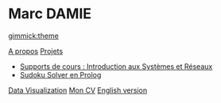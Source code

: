 <!--
  -- Name of your wiki
  -- Do NOT remove the leading `#` character.
  -->

# Marc DAMIE


<!--
  -- Default theme
  -- (Read: http://dynalon.github.io/mdwiki/#!customizing.md#Theme_chooser)
  -->

[gimmick:theme](journal)


<!--
  -- Navigation
  -- (Read: http://dynalon.github.io/mdwiki/#!quickstart.md#Adding_a_navigation)
  -->

[A propos](pages/about.md)
[Projets]()

  * [Supports de cours : Introduction aux Systèmes et Réseaux](pages/subitem1.md)
  * [Sudoku Solver en Prolog](pages/subitem2.md)
  
[Data Visualization](pages/dataviz.md)
[Mon CV](pages/download.md)
[English version](/test-wiki/en/#!index.md)


<!-- A more complex navigation example: ----------------------------------------

[Menu Item 1]()

  * # SubMenu Heading 1
  * [SubMenu Item 1](pages/subitem1.md)
  * [SubMenu Item 2](pages/subitem2.md)
  - - - -
  * # SubMenu Heading 2
  * [SubMenu Item 3](pages/subitem3.md)
  - - - -
  * # SubMenu Heading 3
  * [SubMenu Item 3](pages/subitem3.md)

[Menu Item 2](pages/item2.md)

[Menu Item 3](pages/item3.md)

---------------------------------------------------------------------------- -->

<!--
  -- Change the Language
  -- Could be useful when there's more than one language wiki.
  -->

<!--
[Change the Language]()

  * [English (United States)](/en_US/)
  * [English (United Kingdom)](/en_GB/)
  * [Italian](/it/)
-->

<!--
  -- Let the user choose a theme
  -- (Read: http://dynalon.github.io/mdwiki/#!quickstart.md#Adding_a_navigation)
  -->

<!--
[gimmick:themechooser](Choose theme)
-->
